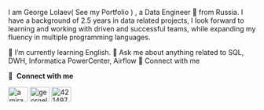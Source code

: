 I am George Lolaev( See my Portfolio ) , a Data Engineer 🚀 from Russia. I have a background of 2.5 years in data related projects, I look forward to learning and working with driven and successful teams, while expanding my fluency in multiple programming languages.

🔭 I’m currently learning English.
💬 Ask me about anything related to SQL, DWH, Informatica PowerCenter, Airflow
🔗  Connect with me

🔗 &nbsp;**Connect with me**
<p align="left">
 <a href="https://t.me/atlant64" target="blank"><img align="center" src="https://upload.wikimedia.org/wikipedia/commons/8/82/Telegram_logo.svg" alt="amiranbilaonov" height="30" width="40" /></a>
<a href="https://www.linkedin.com/in/георгий-лолаев-413846283/" target="blank"><img align="center" src="https://raw.githubusercontent.com/rahuldkjain/github-profile-readme-generator/master/src/images/icons/Social/linked-in-alt.svg" alt="georgelolaev" height="30" width="40" /></a>
<a href="https://stackoverflow.com/users/13236823/Лолаев-Георгий" target="blank"><img align="center" src="https://raw.githubusercontent.com/rahuldkjain/github-profile-readme-generator/master/src/images/icons/Social/stack-overflow.svg" alt="4214976" height="30" width="40" /></a>

